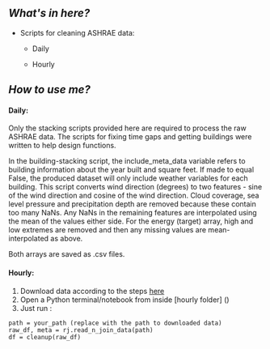 

## _What's in here?_

- Scripts for cleaning ASHRAE data:

  - Daily
  
  - Hourly




## _How to use me?_

#### Daily: 
Only the stacking scripts provided here are required to process the raw ASHRAE data. The scripts for fixing time gaps and getting buildings were written to help design functions.

In the building-stacking script, the include_meta_data variable refers to building information about the year built and square feet. If made to equal False, the produced dataset will only include weather variables for each building.
This script converts wind direction (degrees) to two features - sine of the wind direction and cosine of the wind direction. Cloud coverage, sea level pressure and precipitation depth are removed because these contain too many NaNs. Any NaNs in the remaining features are interpolated using the mean of the values either side.
For the energy (target) array, high and low extremes are removed and then any missing values are mean-interpolated as above.

Both arrays are saved as .csv files.


#### Hourly:
1. Download data according to the steps [here]()
2. Open a Python terminal/notebook from inside [hourly folder] ()
3. Just run : 
```
path = your_path (replace with the path to downloaded data)
raw_df, meta = rj.read_n_join_data(path)
df = cleanup(raw_df)
```

